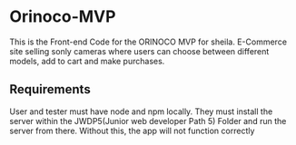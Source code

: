 # Orinoco-MVP #
This is the Front-end Code for the ORINOCO MVP for sheila.
E-Commerce site selling sonly cameras where users can choose between different models, add to cart and make purchases.

## Requirements ##
User and tester must have node and npm locally.
They must install the server within the JWDP5(Junior web developer Path 5) Folder and run the server from there.
Without this, the app will not function correctly
